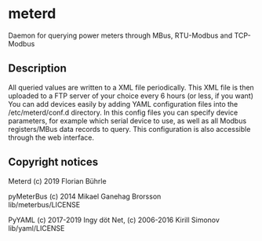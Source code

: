# meterd
Daemon for querying power meters through MBus, RTU-Modbus and TCP-Modbus

## Description
All queried values are written to a XML file periodically. This XML file is then uploaded to a FTP server of your choice every 6 hours (or less, if you want)  
You can add devices easily by adding YAML configuration files into the /etc/meterd/conf.d directory. In this config files you can specify device parameters, for example which serial device to use, as well as all Modbus registers/MBus data records to query. This configuration is also accessible through the web interface.

## Copyright notices
Meterd (c) 2019 Florian Bührle

pyMeterBus (c) 2014 Mikael Ganehag Brorsson  
lib/meterbus/LICENSE

PyYAML (c) 2017-2019 Ingy döt Net, (c) 2006-2016 Kirill Simonov  
lib/yaml/LICENSE
